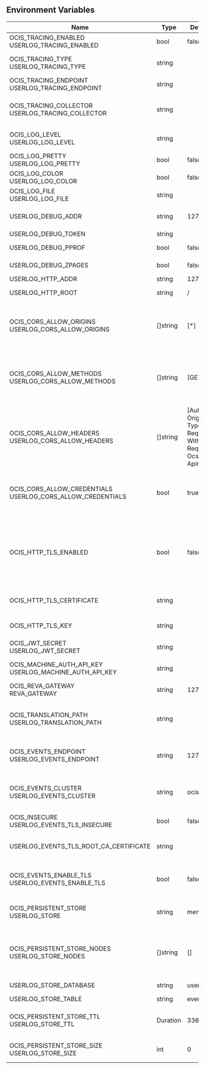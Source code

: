 ## Environment Variables

| Name | Type | Default Value | Description |
|------|------|---------------|-------------|
| OCIS_TRACING_ENABLED<br/>USERLOG_TRACING_ENABLED | bool | false | Activates tracing.|
| OCIS_TRACING_TYPE<br/>USERLOG_TRACING_TYPE | string |  | The type of tracing. Defaults to "", which is the same as "jaeger". Allowed tracing types are "jaeger" and "" as of now.|
| OCIS_TRACING_ENDPOINT<br/>USERLOG_TRACING_ENDPOINT | string |  | The endpoint of the tracing agent.|
| OCIS_TRACING_COLLECTOR<br/>USERLOG_TRACING_COLLECTOR | string |  | The HTTP endpoint for sending spans directly to a collector, i.e. http://jaeger-collector:14268/api/traces. Only used if the tracing endpoint is unset.|
| OCIS_LOG_LEVEL<br/>USERLOG_LOG_LEVEL | string |  | The log level. Valid values are: "panic", "fatal", "error", "warn", "info", "debug", "trace".|
| OCIS_LOG_PRETTY<br/>USERLOG_LOG_PRETTY | bool | false | Activates pretty log output.|
| OCIS_LOG_COLOR<br/>USERLOG_LOG_COLOR | bool | false | Activates colorized log output.|
| OCIS_LOG_FILE<br/>USERLOG_LOG_FILE | string |  | The path to the log file. Activates logging to this file if set.|
| USERLOG_DEBUG_ADDR | string | 127.0.0.1:9210 | Bind address of the debug server, where metrics, health, config and debug endpoints will be exposed.|
| USERLOG_DEBUG_TOKEN | string |  | Token to secure the metrics endpoint.|
| USERLOG_DEBUG_PPROF | bool | false | Enables pprof, which can be used for profiling.|
| USERLOG_DEBUG_ZPAGES | bool | false | Enables zpages, which can be used for collecting and viewing in-memory traces.|
| USERLOG_HTTP_ADDR | string | 127.0.0.1:0 | The bind address of the HTTP service.|
| USERLOG_HTTP_ROOT | string | / | Subdirectory that serves as the root for this HTTP service.|
| OCIS_CORS_ALLOW_ORIGINS<br/>USERLOG_CORS_ALLOW_ORIGINS | []string | [*] | A comma-separated list of allowed CORS origins. See following chapter for more details: *Access-Control-Allow-Origin* at https://developer.mozilla.org/en-US/docs/Web/HTTP/Headers/Access-Control-Allow-Origin|
| OCIS_CORS_ALLOW_METHODS<br/>USERLOG_CORS_ALLOW_METHODS | []string | [GET] | A comma-separated list of allowed CORS methods. See following chapter for more details: *Access-Control-Request-Method* at https://developer.mozilla.org/en-US/docs/Web/HTTP/Headers/Access-Control-Request-Method|
| OCIS_CORS_ALLOW_HEADERS<br/>USERLOG_CORS_ALLOW_HEADERS | []string | [Authorization Origin Content-Type Accept X-Requested-With X-Request-Id Ocs-Apirequest] | A comma-separated list of allowed CORS headers. See following chapter for more details: *Access-Control-Request-Headers* at https://developer.mozilla.org/en-US/docs/Web/HTTP/Headers/Access-Control-Request-Headers.|
| OCIS_CORS_ALLOW_CREDENTIALS<br/>USERLOG_CORS_ALLOW_CREDENTIALS | bool | true | Allow credentials for CORS.See following chapter for more details: *Access-Control-Allow-Credentials* at https://developer.mozilla.org/en-US/docs/Web/HTTP/Headers/Access-Control-Allow-Credentials.|
| OCIS_HTTP_TLS_ENABLED | bool | false | Activates TLS for the http based services using the server certifcate and key configured via OCIS_HTTP_TLS_CERTIFICATE and OCIS_HTTP_TLS_KEY. If OCIS_HTTP_TLS_CERTIFICATE is not set a temporary server certificate is generated - to be used with PROXY_INSECURE_BACKEND=true.|
| OCIS_HTTP_TLS_CERTIFICATE | string |  | Path/File name of the TLS server certificate (in PEM format) for the http services.|
| OCIS_HTTP_TLS_KEY | string |  | Path/File name for the TLS certificate key (in PEM format) for the server certificate to use for the http services.|
| OCIS_JWT_SECRET<br/>USERLOG_JWT_SECRET | string |  | The secret to mint and validate jwt tokens.|
| OCIS_MACHINE_AUTH_API_KEY<br/>USERLOG_MACHINE_AUTH_API_KEY | string |  | Machine auth API key used to validate internal requests necessary to access resources from other services.|
| OCIS_REVA_GATEWAY<br/>REVA_GATEWAY | string | 127.0.0.1:9142 | CS3 gateway used to look up user metadata|
| OCIS_TRANSLATION_PATH<br/>USERLOG_TRANSLATION_PATH | string |  | (optional) Set this to a path with custom translations to overwrite the builtin translations. Note that file and folder naming rules apply, see the documentation for more details.|
| OCIS_EVENTS_ENDPOINT<br/>USERLOG_EVENTS_ENDPOINT | string | 127.0.0.1:9233 | The address of the event system. The event system is the message queuing service. It is used as message broker for the microservice architecture.|
| OCIS_EVENTS_CLUSTER<br/>USERLOG_EVENTS_CLUSTER | string | ocis-cluster | The clusterID of the event system. The event system is the message queuing service. It is used as message broker for the microservice architecture. Mandatory when using NATS as event system.|
| OCIS_INSECURE<br/>USERLOG_EVENTS_TLS_INSECURE | bool | false | Whether to verify the server TLS certificates.|
| USERLOG_EVENTS_TLS_ROOT_CA_CERTIFICATE | string |  | The root CA certificate used to validate the server's TLS certificate. If provided NOTIFICATIONS_EVENTS_TLS_INSECURE will be seen as false.|
| OCIS_EVENTS_ENABLE_TLS<br/>USERLOG_EVENTS_ENABLE_TLS | bool | false | Enable TLS for the connection to the events broker. The events broker is the ocis service which receives and delivers events between the services..|
| OCIS_PERSISTENT_STORE<br/>USERLOG_STORE | string | memory | The type of the store. Supported values are: 'memory', 'ocmem', 'etcd', 'redis', 'redis-sentinel', 'nats-js', 'noop'. See the text description for details.|
| OCIS_PERSISTENT_STORE_NODES<br/>USERLOG_STORE_NODES | []string | [] | A comma separated list of nodes to access the configured store. This has no effect when 'memory' or 'ocmem' stores are configured. Note that the behaviour how nodes are used is dependent on the library of the configured store.|
| USERLOG_STORE_DATABASE | string | userlog | The database name the configured store should use.|
| USERLOG_STORE_TABLE | string | events | The database table the store should use.|
| OCIS_PERSISTENT_STORE_TTL<br/>USERLOG_STORE_TTL | Duration | 336h0m0s | Time to live for events in the store. The duration can be set as number followed by a unit identifier like s, m or h. Defaults to '336h' (2 weeks).|
| OCIS_PERSISTENT_STORE_SIZE<br/>USERLOG_STORE_SIZE | int | 0 | The maximum quantity of items in the store. Only applies when store type 'ocmem' is configured. Defaults to 512.|